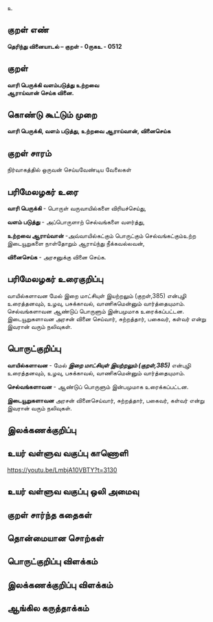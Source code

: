 உ

## குறள் எண் 

**தெரிந்து வினையாடல்  – குறள் - 0ருகஉ - 0512**   

## குறள் 

**வாரி பெருக்கி வளம்படுத்து உற்றவை  
ஆராய்வான் செய்க வினை.**

## கொண்டு கூட்டும் முறை

**வாரி பெருக்கி, வளம் படுத்து, உற்றவை ஆராய்வான், வினைசெய்க**

## குறள் சாரம் 

நிர்வாகத்தில் ஒருவன் செய்யவேண்டிய வேலைகள்  

## பரிமேலழகர் உரை

**வாரி பெருக்கி** - பொருள் வருவாயில்களை விரியச்செய்து,  

**வளம் படுத்து** - அப்பொருளாற் செல்வங்களை வளர்த்து,  

**உற்றவை ஆராய்வான்** -அவ்வாயில்கட்கும் பொருட்கும் செல்வங்கட்கும்உற்ற இடையூறுகளை நாள்தோறும் ஆராய்ந்து நீக்கவல்லவன்,  

**வினைசெய்க** - அரசனுக்கு வினை செய்க. 

## பரிமேலழகர் உரைகுறிப்பு   

வாயில்களாவன மேல் இறை மாட்சியுள் இயற்றலும் (குறள்,385) என்புழி உரைத்தனவும், உழவு, பசுக்காவல், வாணிகமென்னும் வார்த்தையுமாம்.  
செல்வங்களாவன ஆண்டுப் பொருளும் இன்பமுமாக உரைக்கப்பட்டன.  
இடையூறுகளாவன அரசன் வினை செய்வார், சுற்றத்தார், பகைவர், கள்வர் என்று இவரான் வரும் நலிவுகள்.    

## பொருட்குறிப்பு 

**வாயில்களாவன** -  மேல் _**இறை மாட்சியுள் இயற்றலும் (குறள்,385)**_ என்புழி உரைத்தனவும், உழவு, பசுக்காவல், வாணிகமென்னும் வார்த்தையுமாம்.  

**செல்வங்களாவன** - ஆண்டுப் பொருளும் இன்பமுமாக உரைக்கப்பட்டன.  

**இடையூறுகளாவன** அரசன் வினைசெய்வார், சுற்றத்தார், பகைவர், கள்வர் என்று இவரான் வரும் நலிவுகள்.   

## இலக்கணக்குறிப்பு  


## உயர் வள்ளுவ வகுப்பு காணொளி

https://youtu.be/LmbjA10VBTY?t=3130

## உயர் வள்ளுவ வகுப்பு ஒலி அமைவு 

 
## குறள் சார்ந்த கதைகள் 


## தொன்மையான சொற்கள்


## பொருட்குறிப்பு விளக்கம்


## இலக்கணக்குறிப்பு விளக்கம்


## ஆங்கில கருத்தாக்கம் 



